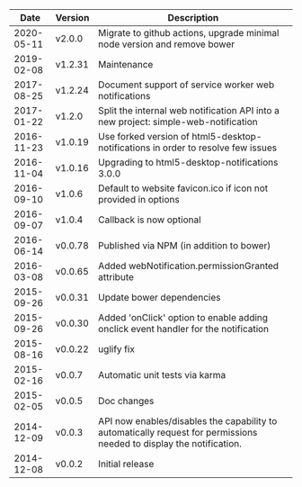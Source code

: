 | Date        | Version | Description |
| ----------- | ------- | ----------- |
| 2020-05-11  | v2.0.0  | Migrate to github actions, upgrade minimal node version and remove bower |
| 2019-02-08  | v1.2.31 | Maintenance |
| 2017-08-25  | v1.2.24 | Document support of service worker web notifications |
| 2017-01-22  | v1.2.0  | Split the internal web notification API into a new project: simple-web-notification |
| 2016-11-23  | v1.0.19 | Use forked version of html5-desktop-notifications in order to resolve few issues |
| 2016-11-04  | v1.0.16 | Upgrading to html5-desktop-notifications 3.0.0 |
| 2016-09-10  | v1.0.6  | Default to website favicon.ico if icon not provided in options |
| 2016-09-07  | v1.0.4  | Callback is now optional |
| 2016-06-14  | v0.0.78 | Published via NPM (in addition to bower) |
| 2016-03-08  | v0.0.65 | Added webNotification.permissionGranted attribute |
| 2015-09-26  | v0.0.31 | Update bower dependencies |
| 2015-09-26  | v0.0.30 | Added 'onClick' option to enable adding onclick event handler for the notification |
| 2015-08-16  | v0.0.22 | uglify fix |
| 2015-02-16  | v0.0.7  | Automatic unit tests via karma |
| 2015-02-05  | v0.0.5  | Doc changes |
| 2014-12-09  | v0.0.3  | API now enables/disables the capability to automatically request for permissions needed to display the notification. |
| 2014-12-08  | v0.0.2  | Initial release |
